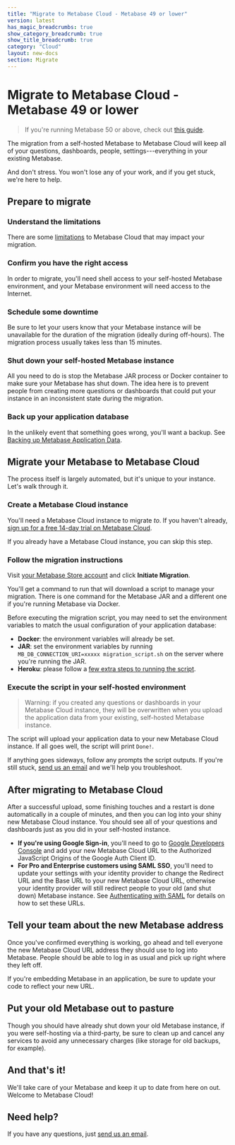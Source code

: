 ```yaml
---
title: "Migrate to Metabase Cloud - Metabase 49 or lower"
version: latest
has_magic_breadcrumbs: true
show_category_breadcrumb: true
show_title_breadcrumb: true
category: "Cloud"
layout: new-docs
section: Migrate
---
```


# Migrate to Metabase Cloud - Metabase 49 or lower

> If you're running Metabase 50 or above, check out [this guide](./guide.md).

The migration from a self-hosted Metabase to Metabase Cloud will keep all of your questions, dashboards, people, settings---everything in your existing Metabase.

And don't stress. You won't lose any of your work, and if you get stuck, we're here to help.

## Prepare to migrate

### Understand the limitations

There are some [limitations](../limitations) to Metabase Cloud that may impact your migration.

### Confirm you have the right access

In order to migrate, you'll need shell access to your self-hosted Metabase environment, and your Metabase environment will need access to the Internet.

### Schedule some downtime

Be sure to let your users know that your Metabase instance will be unavailable for the duration of the migration (ideally during off-hours). The migration process usually takes less than 15 minutes.

### Shut down your self-hosted Metabase instance

All you need to do is stop the Metabase JAR process or Docker container to make sure your Metabase has shut down. The idea here is to prevent people from creating more questions or dashboards that could put your instance in an inconsistent state during the migration.

### Back up your application database

In the unlikely event that something goes wrong, you'll want a backup. See [Backing up Metabase Application Data](/docs/latest/installation-and-operation/backing-up-metabase-application-data).

## Migrate your Metabase to Metabase Cloud

The process itself is largely automated, but it's unique to your instance. Let's walk through it.

### Create a Metabase Cloud instance

You'll need a Metabase Cloud instance to migrate _to_. If you haven't already, [sign up for a free 14-day trial on Metabase Cloud](https://store.metabase.com/checkout).

If you already have a Metabase Cloud instance, you can skip this step.

### Follow the migration instructions

Visit [your Metabase Store account](https://store.metabase.com/account) and click **Initiate Migration**.

You'll get a command to run that will download a script to manage your migration. There is one command for the Metabase JAR and a different one if you're running Metabase via Docker.

Before executing the migration script, you may need to set the environment variables to match the usual configuration of your application database:

- **Docker**: the environment variables will already be set.
- **JAR**: set the environment variables by running `MB_DB_CONNECTION_URI=xxxxx migration_script.sh` on the server where you're running the JAR.
- **Heroku**: please follow a [few extra steps to running the script](heroku).

### Execute the script in your self-hosted environment

> Warning: if you created any questions or dashboards in your Metabase Cloud instance, they will be overwritten when you upload the application data from your existing, self-hosted Metabase instance.

The script will upload your application data to your new Metabase Cloud instance. If all goes well, the script will print `Done!`.

If anything goes sideways, follow any prompts the script outputs. If you're still stuck, [send us an email](/help/) and we'll help you troubleshoot.

## After migrating to Metabase Cloud

After a successful upload, some finishing touches and a restart is done automatically in a couple of minutes, and then you can log into your shiny new Metabase Cloud instance. You should see all of your questions and dashboards just as you did in your self-hosted instance.

- **If you're using Google Sign-in**, you'll need to go to [Google Developers Console](https://console.developers.google.com/) and add your new Metabase Cloud URL to the Authorized JavaScript Origins of the Google Auth Client ID.
- **For Pro and Enterprise customers using SAML SSO**, you'll need to update your settings with your identity provider to change the Redirect URL and the Base URL to your new Metabase Cloud URL, otherwise your identity provider will still redirect people to your old (and shut down) Metabase instance. See [Authenticating with SAML](/docs/latest/people-and-groups/authenticating-with-saml) for details on how to set these URLs.

## Tell your team about the new Metabase address

Once you've confirmed everything is working, go ahead and tell everyone the new Metabase Cloud URL address they should use to log into Metabase. People should be able to log in as usual and pick up right where they left off.

If you're embedding Metabase in an application, be sure to update your code to reflect your new URL.

## Put your old Metabase out to pasture

Though you should have already shut down your old Metabase instance, if you were self-hosting via a third-party, be sure to clean up and cancel any services to avoid any unnecessary charges (like storage for old backups, for example).

## And that's it!

We'll take care of your Metabase and keep it up to date from here on out. Welcome to Metabase Cloud!

## Need help?

If you have any questions, just [send us an email](/help/).
